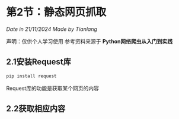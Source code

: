# 第2节：静态网页抓取

*Date in 21/11/2024 Made by Tianlang*

声明：仅供个人学习使用 参考资料来源于 **Python网络爬虫从入门到实践**

## 2.1安装Request库

```powershell
pip install request
```

Request库的功能是获取某个网页的内容<br/>

## 2.2获取相应内容

